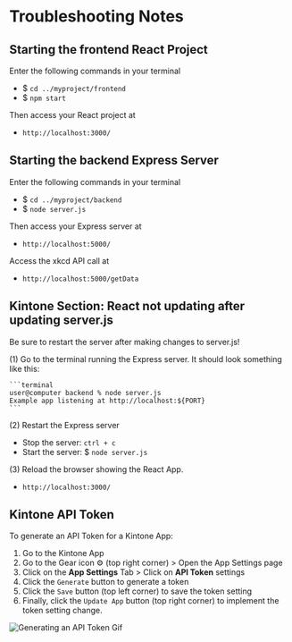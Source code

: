 # Troubleshooting Notes

## Starting the frontend React Project
Enter the following commands in your terminal
  * $ `cd ../myproject/frontend`
  * $ `npm start`

Then access your React project at
  * `http://localhost:3000/`

## Starting the backend Express Server
Enter the following commands in your terminal
  * $ `cd ../myproject/backend`
  * $ `node server.js`

Then access your Express server at
  * `http://localhost:5000/`

Access the xkcd API call at
  * `http://localhost:5000/getData`

## Kintone Section: React not updating after updating server.js
Be sure to restart the server after making changes to server.js!  

(1) Go to the terminal running the Express server.
    It should look something like this:

    ```terminal
    user@computer backend % node server.js
    Example app listening at http://localhost:${PORT}
    ```

(2) Restart the Express server
  * Stop the server: `ctrl + c`
  * Start the server: $ `node server.js`

(3) Reload the browser showing the React App.
  * `http://localhost:3000/`

## Kintone API Token

To generate an API Token for a Kintone App:
1. Go to the Kintone App
2. Go to the Gear icon ⚙️ (top right corner) > Open the App Settings page
3. Click on the **App Settings** Tab > Click on **API Token** settings
4. Click the `Generate` button to generate a token
5. Click the `Save` button (top left corner) to save the token setting
6. Finally, click the `Update App` button (top right corner) to implement the token setting change.

![Generating an API Token Gif](https://user-images.githubusercontent.com/30670749/111570449-3964c580-87e8-11eb-83ee-9a6a1ff2e8df.gif)
